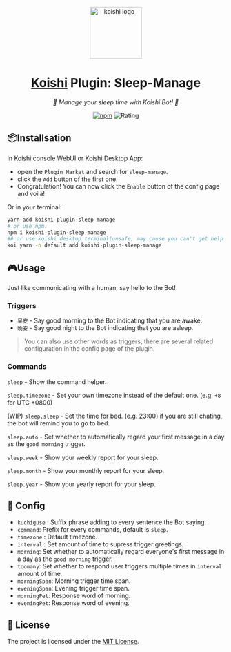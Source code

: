 <!-- markdownlint-disable MD033 MD041 -->
<p align="center">
  <img src="https://koishi.chat/logo.png" width="120" height="120" alt="koishi logo">
</p>

<div align="center">

# [Koishi](https://koishi.chat) Plugin: Sleep-Manage

_🎈 Manage your sleep time with Koishi Bot! 🎈_

[![npm](https://img.shields.io/npm/v/koishi-plugin-sleep-manage?style=flat-square)](https://www.npmjs.com/package/koishi-plugin-sleep-manage) ![Rating](https://badge.koishi.chat/rating/koishi-plugin-sleep-manage)

</div>

## 📦Installsation

In Koishi console WebUI or Koishi Desktop App:

- open the `Plugin Market` and search for `sleep-manage`.
- click the `Add` button of the first one.
- Congratulation! You can now click the `Enable` button of the config page and voilà!

Or in your terminal:

```bash
yarn add koishi-plugin-sleep-manage
# or use npm:
npm i koishi-plugin-sleep-manage
## or use koishi desktop terminal(unsafe, may cause you can't get help from the qq group):
koi yarn -n default add koishi-plugin-sleep-manage
```

## 🎮Usage

Just like communicating with a human, say hello to the Bot!

### Triggers

- `早安` - Say good morning to the Bot indicating that you are awake.
- `晚安` - Say good night to the Bot indicating that you are asleep.
  
> You can also use other words as triggers, there are several related configuration in the config page of the plugin.

### Commands

`sleep` - Show the command helper.

`sleep.timezone` - Set your own timezone instead of the default one. (e.g. `+8` for UTC +0800)

(WIP) `sleep.sleep` - Set the time for bed. (e.g. 23:00) if you are still chating, the bot will remind you to go to bed.

`sleep.auto` - Set whether to automatically regard your first message in a day as the `good morning` trigger.

`sleep.week` - Show your weekly report for your sleep.

`sleep.month` - Show your monthly report for your sleep.

`sleep.year` - Show your yearly report for your sleep.

## 🔧 Config

- `kuchiguse` : Suffix phrase adding to every sentence the Bot saying.
- `command`: Prefix for every commands, default is `sleep`.
- `timezone` : Default timezone.
- `interval` : Set amount of time to supress trigger greetings.
- `morning`: Set whether to automatically regard everyone's first message in a day as the `good morning` trigger.
- `toomany`: Set whether to respond user triggers multiple times in `interval` amount of time.
- `morningSpan`: Morning trigger time span.
- `eveningSpan`: Evening trigger time span.
- `morningPet`: Response word of morning.
- `eveningPet`: Response word of evening.

## 📄 License

The project is licensed under the [MIT License](./LICENSE).
